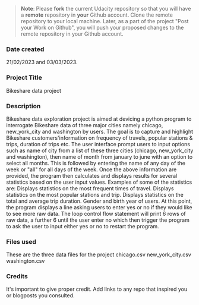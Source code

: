 >**Note**: Please **fork** the current Udacity repository so that you will have a **remote** repository in **your** Github account. Clone the remote repository to your local machine. Later, as a part of the project "Post your Work on Github", you will push your proposed changes to the remote repository in your Github account.

### Date created
21/02/2023 and 03/03/2023.

### Project Title
Bikeshare data project

### Description
Bikeshare data exploration project is aimed at devicing a python program to interrogate Bikeshare data of three major cities namely chicago, new_york_city and washington by users. The goal is to capture and highlight Bikeshare customers'information on frequency of travels, popular stations & trips, duration of trips etc.
The user interface prompt users to input options such as name of city from a list of these three cities (chicago, new_york_city and washington), then name of month from january to june with an option to select all months. This is followed by entering the name of any day of the week or "all" for all days of the week.
Once the above information are provided, the program then calculates and displays results for several statistics based on the user input values. Examples of some of the statistics are:
Displays statistics on the most frequent times of travel.
Displays statistics on the most popular stations and trip.
Displays statistics on the total and average trip duration.
Gender and birth year of users.
At this point, the program displays a line asking users to enter yes or no if they would like to see more raw data. The loop control flow statement will print 6 rows of raw data, a further 6 until the user enter no which then trigger the program to ask the user to input either yes or no to restart the program.

### Files used
These are the three data files for the project
chicago.csv
new_york_city.csv
washington.csv

### Credits
It's important to give proper credit. Add links to any repo that inspired you or blogposts you consulted.

